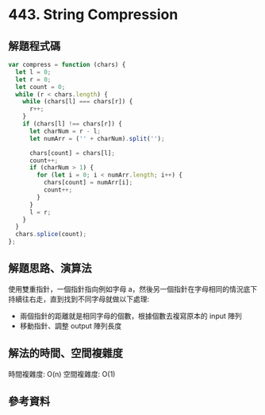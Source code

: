 # 443. String Compression

## 解題程式碼

```javascript
var compress = function (chars) {
  let l = 0;
  let r = 0;
  let count = 0;
  while (r < chars.length) {
    while (chars[l] === chars[r]) {
      r++;
    }
    if (chars[l] !== chars[r]) {
      let charNum = r - l;
      let numArr = ('' + charNum).split('');

      chars[count] = chars[l];
      count++;
      if (charNum > 1) {
        for (let i = 0; i < numArr.length; i++) {
          chars[count] = numArr[i];
          count++;
        }
      }
      l = r;
    }
  }
  chars.splice(count);
};
```

## 解題思路、演算法

使用雙重指針，一個指針指向例如字母 a，然後另一個指針在字母相同的情況底下持續往右走，直到找到不同字母就做以下處理:

- 兩個指針的距離就是相同字母的個數，根據個數去複寫原本的 input 陣列
- 移動指針、調整 output 陣列長度

## 解法的時間、空間複雜度

時間複雜度: O(n)
空間複雜度: O(1)

## 參考資料
